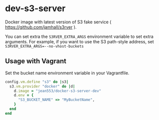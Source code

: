 # dev-s3-server

Docker image with latest version of S3 fake service ( https://github.com/jamhall/s3rver ).

You can set extra  the ``S3RVER_EXTRA_ARGS`` environment variable to set extra arguments.
For example, if you want to use the S3 path-style address, set ``S3RVER_EXTRA_ARGS=--no-vhost-buckets``

## Usage with Vagrant

Set the bucket name environment variable in your Vagrantfile.

```ruby
config.vm.define "s3" do |s3|
  s3.vm.provider "docker" do |d|
    d.image = "jean553/docker-s3-server-dev"
    d.env = {
      "S3_BUCKET_NAME" => "MyBucketName",
    }
  end
end
```
